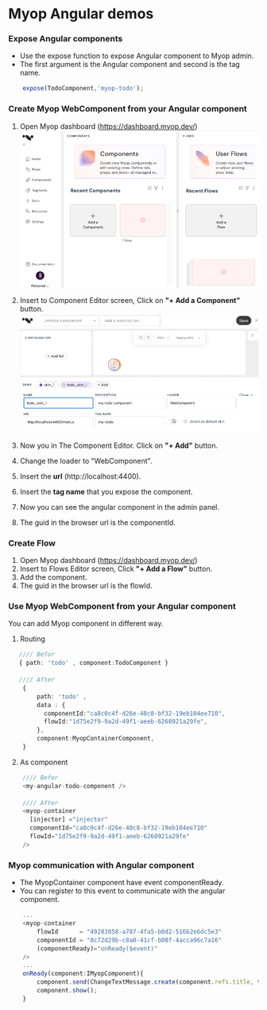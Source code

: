 # Myop Angular demos

### Expose Angular components
- Use the expose function to expose Angular component to Myop admin.
- The first argument is the Angular component and second is the tag name.
```typescript
    expose(TodoComponent,'myop-todo');
```

### Create Myop WebComponent from your Angular component

1. Open Myop dashboard (https://dashboard.myop.dev/)<br>
   <img src="docs/images/admin-dashboard.png" alt="Add Component Button" width="500"><br>

2. Insert to Component Editor screen, Click on **"+ Add a Component"** button.<br>
   <img src="docs/images/component-editor.png" alt="Add Component Button" width="500"><br>

3. Now you in The Component Editor. Click on **"+ Add"** button.
4. Change the loader to "WebComponent".
5. Insert the **url** (http://localhost:4400).
6. Insert the **tag name** that you expose the component.
7. Now you can see the angular component in the admin panel.
8. The guid in the browser url is the componentId.
 
### Create Flow
1. Open Myop dashboard (https://dashboard.myop.dev/)<br>
2. Insert to Flows Editor screen, Click **"+ Add a Flow"** button.
3. Add the component.
4. The guid in the browser url is the flowId.

### Use Myop WebComponent from your Angular component
You can add Myop component in different way.

1. Routing
```typescript
   //// Befor
   { path: 'todo' , component:TodoComponent }

   //// After
    {
        path: 'todo' ,
        data : {
          componentId:"ca8c0c4f-d26e-40c8-bf32-19eb104ee710",
          flowId:"1d75e2f9-9a2d-49f1-aeeb-6268921a29fe",
        },
        component:MyopContainerComponent,
    }
```

2. As component
```typescript
    //// Befor
    <my-angular-todo-component />
        
    //// After    
    <myop-container
      [injector] ="injector"
      componentId="ca8c0c4f-d26e-40c8-bf32-19eb104ee710"
      flowId="1d75e2f9-9a2d-49f1-aeeb-6268921a29fe"
    />
```

### Myop communication with Angular component
- The MyopContainer component have event componentReady.
- You can register to this event to communicate with the angular component.
```typescript
    ...
    <myop-container
        flowId      = "49283058-a787-4fa5-b0d2-516b2e6dc5e3"
        componentId = "8c72d29b-c8a0-41cf-b08f-4acca96c7a16"
        (componentReady)="onReady($event)"
    />
    ...
    onReady(component:IMyopComponent){
        component.send(ChangeTextMessage.create(component.refs.title, this.inputs.name));
        component.show();
    }
```